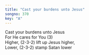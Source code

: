 ```yaml
---
title: "Cast your burdens unto Jesus"
songno: 370
key: "A"
---
```

Cast your burdens unto Jesus  
For He cares for You (3)  
Higher, (2-3-2) lift up Jesus higher,  
Lower, (2-3-2) stamp Satan lower  
